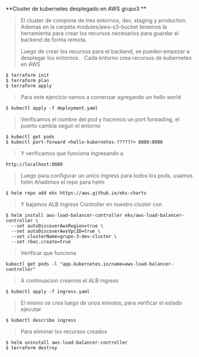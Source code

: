 **Cluster de kubernetes desplegado en AWS grupo3
**
> El cluster de compone de tres entornos, dev, staging y production. Ademas en la carpeta modules/aws-s3-bucket tenemos la herramienta para crear los recursos necesarios para guardar el backend de forma remota. 
>
> Luego de crear los recursos para el backend, se pueden empezar a desplegar los entornos.
.
> Cada entorno crea recursos de kubernetes en AWS



	$ terraform init
	$ terraform plan
	$ terraform apply

> Para este ejercicio vamos a comenzar agregando un hello world

	$ kubectl apply -f deployment.yaml

> Verificamos el nombre del pod y hacemos un port forwading, el puerto cambia segun el entorno

	$ kubectl get pods
	$ kubectl port-forward <hello-kubernetes-??????> 8080:8080

> Y verificamos que funciona ingresando a
	
	http://localhost:8080

> Luego para configurar un unico ingress para todos los pods, usamos helm
> Añadimos el repo para helm

	$ helm repo add eks https://aws.github.io/eks-charts

> Y bajamos ALB Ingress Controller en nuestro cluster con

	$ helm install aws-load-balancer-controller eks/aws-load-balancer-controller \
	  --set autoDiscoverAwsRegion=true \
	  --set autoDiscoverAwsVpcID=true \
	  --set clusterName=grupo-3-dev-cluster \
	  --set rbac.create=true

> Verificar que funciona

	kubectl get pods -l "app.kubernetes.io/name=aws-load-balancer-controller"


> A continuacion creamos el ALB ingress

	$ kubectl apply -f ingress.yaml
> El mismo se crea luego de unos minutos, para verificar el estado ejecutar

	$ kubectl describe ingress




> Para eliminar los recursos creados

	$ helm uninstall aws-load-balancer-controller
	$ terraform destroy
